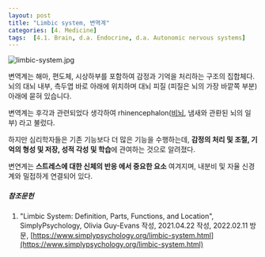 ```yaml
---
layout: post
title: "Limbic system, 변역계"
categories: [4. Medicine]
tags:  [4.1. Brain, d.a. Endocrine, d.a. Autonomic nervous systems]
---
```


![limbic-system.jpg](https://www.simplypsychology.org/limbic-system.jpg?ezimgfmt=ng%3Awebp%2Fngcb30%2Frs%3Adevice%2Frscb30-1)

변역계는 해마, 편도체, 시상하부를 포함하여 감정과 기억을 처리하는 구조의 집합체다. 뇌의 대뇌 내부, 측두엽 바로 아래에 위치하며 대뇌 피질 (피질은 뇌의 가장 바깥쪽 부분) 아래에 묻혀 있습니다.

변역계는 후각과 관련되었다 생각하여 rhinencephalon([비뇌](https://en.wikipedia.org/wiki/Rhinencephalon), 냄새와 관롼된 뇌의 일부) 라고 불렀다.

하지만 심리학자들은 기존 기능보다 더 많은 기능을 수행하는데, **감정의 처리 및 조절, 기억의 형성 및 저장, 성적 각성 및 학습**에 관여하는 것으로 알려졌다.

변연계는 **스트레스에 대한 신체의 반응 에서 중요한 요소** 여겨지며, 내분비 및 자율 신경계와 밀접하게 연결되어 있다.


##### 참조문헌

1. "Limbic System: Definition, Parts, Functions, and Location", SimplyPsychology, Olivia Guy-Evans 작성, 2021.04.22 작성, 2022.02.11 방문, [https://www.simplypsychology.org/limbic-system.html](https://www.simplypsychology.org/limbic-system.html)